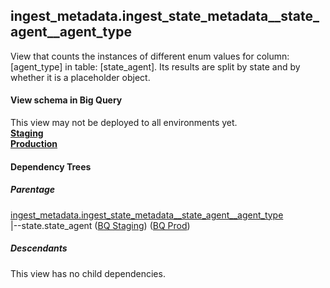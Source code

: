 ## ingest_metadata.ingest_state_metadata__state_agent__agent_type
View that counts the instances of
 different enum values for column: [agent_type] in table: [state_agent]. Its results are
  split by state and by whether it is a placeholder object.

#### View schema in Big Query
This view may not be deployed to all environments yet.<br/>
[**Staging**](https://console.cloud.google.com/bigquery?pli=1&p=recidiviz-staging&page=table&project=recidiviz-staging&d=ingest_metadata&t=ingest_state_metadata__state_agent__agent_type)
<br/>
[**Production**](https://console.cloud.google.com/bigquery?pli=1&p=recidiviz-123&page=table&project=recidiviz-123&d=ingest_metadata&t=ingest_state_metadata__state_agent__agent_type)
<br/>

#### Dependency Trees

##### Parentage
[ingest_metadata.ingest_state_metadata\__state_agent\__agent_type](../ingest_metadata/ingest_state_metadata__state_agent__agent_type.md) <br/>
|--state.state_agent ([BQ Staging](https://console.cloud.google.com/bigquery?pli=1&p=recidiviz-staging&page=table&project=recidiviz-staging&d=state&t=state_agent)) ([BQ Prod](https://console.cloud.google.com/bigquery?pli=1&p=recidiviz-123&page=table&project=recidiviz-123&d=state&t=state_agent)) <br/>


##### Descendants
This view has no child dependencies.
